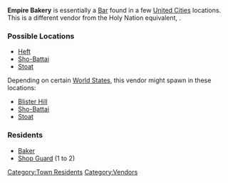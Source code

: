 **Empire Bakery** is essentially a [Bar](Bar.md "wikilink") found in a few
[United Cities](02%20-%20Projects%20&%20Wikis/Kenshi/Kenshi%20Wiki/Kenshi%20Wiki%20Template/United_Cities.md "wikilink") locations. This is a different
vendor from the Holy Nation equivalent, [](Holy_Bakery.md).

### Possible Locations

- [Heft](Heft.md "wikilink")
- [Sho-Battai](Sho-Battai.md "wikilink")
- [Stoat](Stoat.md "wikilink")

Depending on certain [World States](World_States.md "wikilink"), this
vendor might spawn in these locations:

- [Blister Hill](Blister_Hill.md "wikilink")
- [Sho-Battai](Sho-Battai.md "wikilink")
- [Stoat](Stoat.md "wikilink")

### Residents

- [Baker](Baker.md "wikilink")
- [Shop Guard](Shop_Guard.md "wikilink") (1 to 2)

[Category:Town Residents](Category:Town_Residents "wikilink")
[Category:Vendors](Category:Vendors "wikilink")
